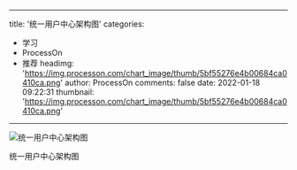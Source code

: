 
---
title: '统一用户中心架构图'
categories: 
 - 学习
 - ProcessOn
 - 推荐
headimg: 'https://img.processon.com/chart_image/thumb/5bf55276e4b00684ca0410ca.png'
author: ProcessOn
comments: false
date: 2022-01-18 09:22:31
thumbnail: 'https://img.processon.com/chart_image/thumb/5bf55276e4b00684ca0410ca.png'
---

<div>   
<img class="thumb" alt="统一用户中心架构图" src="https://img.processon.com/chart_image/thumb/5bf55276e4b00684ca0410ca.png" referrerpolicy="no-referrer">
<p>统一用户中心架构图</p>  
</div>
            